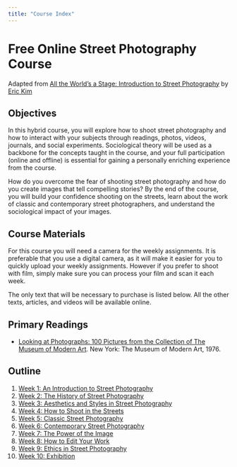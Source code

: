 ```yaml
---
title: "Course Index"
---
```


# Free Online Street Photography Course
Adapted from [All the World’s a Stage: Introduction to Street Photography](http://erickimphotography.com/blog/2014/02/04/free-open-source-online-street-photography-course-all-the-worlds-a-stage-introduction-to-street-photography/) by [Eric Kim](http://erickimphotography.com)

## Objectives

In this hybrid course, you will explore how to shoot street photography and how to interact with your subjects through readings, photos, videos, journals, and social experiments. Sociological theory will be used as a backbone for the concepts taught in the course, and your full participation (online and offline) is essential for gaining a personally enriching experience from the course.

How do you overcome the fear of shooting street photography and how do you create images that tell compelling stories? By the end of the course, you will build your confidence shooting on the streets, learn about the work of classic and contemporary street photographers, and understand the sociological impact of your images.

## Course Materials

For this course you will need a camera for the weekly assignments. It is preferable that you use a digital camera, as it will make it easier for you to quickly upload your weekly assignments. However if you prefer to shoot with film, simply make sure you can process your film and scan it each week.

The only text that will be necessary to purchase is listed below. All the other texts, articles, and videos will be available online.

## Primary Readings

* [Looking at Photographs: 100 Pictures from the Collection of The Museum of Modern Art](http://www.amazon.com/gp/product/0870705156/ref=as_li_qf_sp_asin_il_tl?ie=UTF8&camp=1789&creative=9325&creativeASIN=0870705156&linkCode=as2&tag=erikimstrpho-20). New York: The Museum of Modern Art, 1976.

## Outline

1. [Week 1: An Introduction to Street Photography](01-introduction.html)
2. [Week 2: The History of Street Photography](02-history.html)
3. [Week 3: Aesthetics and Styles in Street Photography](03-aesthetics.html)
4. [Week 4: How to Shoot in the Streets](04-how.html)
5. [Week 5: Classic Street Photography](05-classic.html)
6. [Week 6: Contemporary Street Photography](06-contemporary.html)
7. [Week 7: The Power of the Image](07-power.html)
8. [Week 8: How to Edit Your Work](08-edit.html)
9. [Week 9: Ethics in Street Photography](09-ethics.html)
10. [Week 10: Exhibition](10-exhibition.html)
